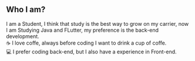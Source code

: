 ## Who I am?
I am a Student, I think that study is the best way to grow on my carrier, now I am Studying Java and FLutter, my preference is the back-end development.  
☕ I love coffe, always before coding I want to drink a cup of coffe.  
💻 I prefer coding back-end, but I also have a experience in Front-end.  
<!--
**lucasbennertz/lucasbennertz** is a ✨ _special_ ✨ repository because its `README.md` (this file) appears on your GitHub profile.

Here are some ideas to get you started:

- 🔭 I’m currently working on ...
- 🌱 I’m currently learning ...
- 👯 I’m looking to collaborate on ...
- 🤔 I’m looking for help with ...
- 💬 Ask me about ...
- 📫 How to reach me: ...
- 😄 Pronouns: ...
- ⚡ Fun fact: ...
-->

